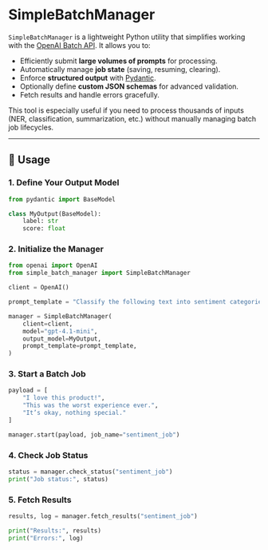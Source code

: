 # SimpleBatchManager

`SimpleBatchManager` is a lightweight Python utility that simplifies working with the [OpenAI Batch API](https://platform.openai.com/docs/guides/batch). It allows you to:

- Efficiently submit **large volumes of prompts** for processing.  
- Automatically manage **job state** (saving, resuming, clearing).  
- Enforce **structured output** with [Pydantic](https://docs.pydantic.dev/).  
- Optionally define **custom JSON schemas** for advanced validation.  
- Fetch results and handle errors gracefully.  

This tool is especially useful if you need to process thousands of inputs (NER, classification, summarization, etc.) without manually managing batch job lifecycles.

---


## 🚀 Usage

### 1. Define Your Output Model

```python
from pydantic import BaseModel

class MyOutput(BaseModel):
    label: str
    score: float
```

### 2. Initialize the Manager

```python
from openai import OpenAI
from simple_batch_manager import SimpleBatchManager

client = OpenAI()

prompt_template = "Classify the following text into sentiment categories."

manager = SimpleBatchManager(
    client=client,
    model="gpt-4.1-mini",
    output_model=MyOutput,
    prompt_template=prompt_template,
)
```

### 3. Start a Batch Job

```python
payload = [
    "I love this product!",
    "This was the worst experience ever.",
    "It’s okay, nothing special."
]

manager.start(payload, job_name="sentiment_job")
```

### 4. Check Job Status

```python
status = manager.check_status("sentiment_job")
print("Job status:", status)
```

### 5. Fetch Results

```python
results, log = manager.fetch_results("sentiment_job")

print("Results:", results)
print("Errors:", log)
```
